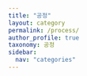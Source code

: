 ```yaml
---
title: "공정"
layout: category
permalink: /process/
author_profile: true
taxonomy: 공정
sidebar:
  nav: "categories"
---
```












